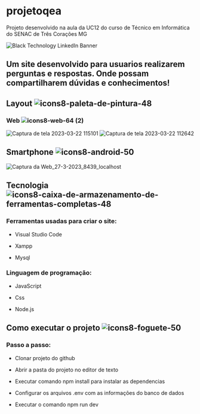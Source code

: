 # projetoqea
Projeto desenvolvido na aula da UC12 do curso de Técnico em Informática do SENAC de Três Corações MG

![Black Technology LinkedIn Banner](https://user-images.githubusercontent.com/111750542/226937781-908b1a6a-e055-4ef4-9d9f-9be04676deac.png)

## Um site desenvolvido para  usuarios realizarem perguntas e respostas. Onde possam compartilharem dúvidas e conhecimentos!

## Layout  ![icons8-paleta-de-pintura-48](https://user-images.githubusercontent.com/111750542/226944307-08021828-36fd-45ae-9ece-26a1cee2e9e8.png)
### Web ![icons8-web-64 (2)](https://user-images.githubusercontent.com/111750542/227933730-72b45881-d8d9-4656-bdce-92ca00accadf.png)

![Captura de tela 2023-03-22 115101](https://user-images.githubusercontent.com/111750542/226945742-3c89f72a-b589-47be-a52f-92e75e4bd9e3.png)
![Captura de tela 2023-03-22 112642](https://user-images.githubusercontent.com/111750542/226945768-e88a6dca-6f15-4300-9188-4f9a8057124e.png)

## Smartphone ![icons8-android-50](https://user-images.githubusercontent.com/111750542/227933264-485d51da-95c1-40d0-93e1-1b235dbfc541.png)

![Captura da Web_27-3-2023_8439_localhost](https://user-images.githubusercontent.com/111750542/227932336-8535144c-a54e-4545-8245-6f954314c365.jpeg)


## Tecnologia  ![icons8-caixa-de-armazenamento-de-ferramentas-completas-48](https://user-images.githubusercontent.com/111750542/226946425-f28062f2-f500-41a6-971d-fdd102b90f02.png)
### Ferramentas usadas para criar o site:

- Visual Studio Code

- Xampp

- Mysql

### Linguagem de programação:

- JavaScript

- Css

- Node.js


## Como executar o projeto ![icons8-foguete-50](https://user-images.githubusercontent.com/111750542/226948082-e082c215-ea7f-4e3a-932c-81711590e364.png)

### Passo a passo:

- Clonar projeto do github 

- Abrir a pasta do projeto no editor de texto

- Executar comando npm install para instalar as dependencias

- Configurar os arquivos .env com as informações do banco de dados 

- Executar o comando npm run dev






